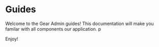 # Guides #
Welcome to the Gear Admin guides! This documentation will make you familar with all components our application.
p

Enjoy!
